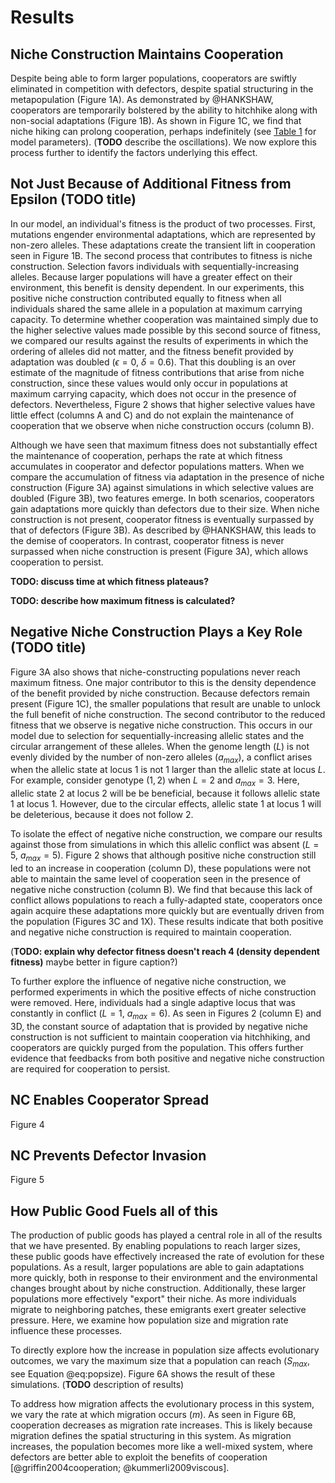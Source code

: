 # Results

## Niche Construction Maintains Cooperation

Despite being able to form larger populations, cooperators are swiftly eliminated in competition with defectors, despite spatial structuring in the metapopulation (Figure 1A). As demonstrated by @HANKSHAW, cooperators are temporarily bolstered by the ability to hitchhike along with non-social adaptations (Figure 1B). As shown in Figure 1C, we find that niche hiking can prolong cooperation, perhaps indefinitely (see [Table 1](#tables) for model parameters). (**TODO** describe the oscillations). We now explore this process further to identify the factors underlying this effect.


## Not Just Because of Additional Fitness from Epsilon (TODO title)

In our model, an individual's fitness is the product of two processes. First, mutations engender environmental adaptations, which are represented by non-zero alleles. These adaptations create the transient lift in cooperation seen in Figure 1B. The second process that contributes to fitness is niche construction. Selection favors individuals with sequentially-increasing alleles. Because larger populations will have a greater effect on their environment, this benefit is density dependent. In our experiments, this positive niche construction contributed equally to fitness when all individuals shared the same allele in a population at maximum carrying capacity. To determine whether cooperation was maintained simply due to the higher selective values made possible by this second source of fitness, we compared our results against the results of experiments in which the ordering of alleles did not matter, and the fitness benefit provided by adaptation was doubled ($\epsilon=0$, $\delta=0.6$). That this doubling is an over estimate of the magnitude of fitness contributions that arise from niche construction, since these values would only occur in populations at maximum carrying capacity, which does not occur in the presence of defectors. Nevertheless, Figure 2 shows that higher selective values have little effect (columns A and C) and do not explain the maintenance of cooperation that we observe when niche construction occurs (column B).

Although we have seen that maximum fitness does not substantially effect the maintenance of cooperation, perhaps the rate at which fitness accumulates in cooperator and defector populations matters. When we compare the accumulation of fitness via adaptation in the presence of niche construction (Figure 3A) against simulations in which selective values are doubled (Figure 3B), two features emerge. In both scenarios, cooperators gain adaptations more quickly than defectors due to their size. When niche construction is not present, cooperator fitness is eventually surpassed by that of defectors (Figure 3B). As described by @HANKSHAW, this leads to the demise of cooperators. In contrast, cooperator fitness is never surpassed when niche construction is present (Figure 3A), which allows cooperation to persist.

**TODO: discuss time at which fitness plateaus?**

**TODO: describe how maximum fitness is calculated?**


## Negative Niche Construction Plays a Key Role (TODO title)

Figure 3A also shows that niche-constructing populations never reach maximum fitness. One major contributor to this is the density dependence of the benefit provided by niche construction. Because defectors remain present (Figure 1C), the smaller populations that result are unable to unlock the full benefit of niche construction. The second contributor to the reduced fitness that we observe is negative niche construction. This occurs in our model due to selection for sequentially-increasing allelic states and the circular arrangement of these alleles. When the genome length ($L$) is not evenly divided by the number of non-zero alleles ($a_{max}$), a conflict arises when the allelic state at locus $1$ is not 1 larger than the allelic state at locus $L$. For example, consider genotype $(1,2)$ when $L=2$ and $a_{max}=3$. Here, allelic state $2$ at locus 2 will be be beneficial, because it follows allelic state $1$ at locus 1. However, due to the circular effects, allelic state $1$ at locus 1 will be deleterious, because it does not follow $2$.

To isolate the effect of negative niche construction, we compare our results against those from simulations in which this allelic conflict was absent ($L=5$, $a_{max}=5$). Figure 2 shows that although positive niche construction still led to an increase in cooperation (column D), these populations were not able to maintain the same level of cooperation seen in the presence of negative niche construction (column B). We find that because this lack of conflict allows populations to reach a fully-adapted state, cooperators once again acquire these adaptations more quickly but are eventually driven from the population (Figures 3C and 1X). These results indicate that both positive and negative niche construction is required to maintain cooperation.

(**TODO: explain why defector fitness doesn't reach 4 (density dependent fitness)** maybe better in figure caption?)

To further explore the influence of negative niche construction, we performed experiments in which the positive effects of niche construction were removed. Here, individuals had a single adaptive locus that was constantly in conflict ($L=1$, $a_{max}=6$). As seen in Figures 2 (column E) and 3D, the constant source of adaptation that is provided by negative niche construction is not sufficient to maintain cooperation via hitchhiking, and cooperators are quickly purged from the population. This offers further evidence that feedbacks from both positive and negative niche construction are required for cooperation to persist.


## NC Enables Cooperator Spread

Figure 4

## NC Prevents Defector Invasion

Figure 5


## How Public Good Fuels all of this

The production of public goods has played a central role in all of the results that we have presented. By enabling populations to reach larger sizes, these public goods have effectively increased the rate of evolution for these populations. As a result, larger populations are able to gain adaptations more quickly, both in response to their environment and the environmental changes brought about by niche construction. Additionally, these larger populations more effectively "export" their niche. As more individuals migrate to neighboring patches, these emigrants exert greater selective pressure. Here, we examine how population size and migration rate influence these processes.

To directly explore how the increase in population size affects evolutionary outcomes, we vary the maximum size that a population can reach ($S_{max}$, see Equation @eq:popsize). Figure 6A shows the result of these simulations. (**TODO** description of results)

To address how migration affects the evolutionary process in this system, we vary the rate at which migration occurs ($m$). As seen in Figure 6B, cooperation decreases as migration rate increases. This is likely because migration defines the spatial structuring in this system. As migration increases, the population becomes more like a well-mixed system, where defectors are better able to exploit the benefits of cooperation [@griffin2004cooperation; @kummerli2009viscous].

